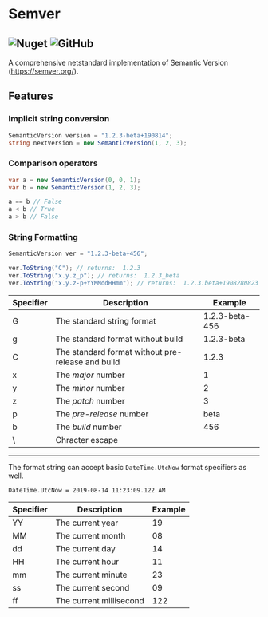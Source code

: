 # Semver
![Nuget](https://img.shields.io/nuget/v/Acklann.Semver)
![GitHub](https://img.shields.io/github/license/Ackara/Semver)
---

A comprehensive netstandard implementation of Semantic Version (https://semver.org/).

## Features

### Implicit string conversion

```csharp
SemanticVersion version = "1.2.3-beta+190814";
string nextVersion = new SemanticVersion(1, 2, 3);
```


### Comparison operators

```csharp
var a = new SemanticVersion(0, 0, 1);
var b = new SemanticVersion(1, 2, 3);

a == b // False
a < b // True
a > b // False
```


### String Formatting

```csharp
SemanticVersion ver = "1.2.3-beta+456";

ver.ToString("C"); // returns:  1.2.3
ver.ToString("x.y.z_p"); // returns:  1.2.3_beta
ver.ToString("x.y.z-p+YYMMddHHmm"); // returns:  1.2.3.beta+1908280823
```

| Specifier | Description | Example |
|-----------|-------------|---------|
| G | The standard string format | 1.2.3-beta-456 |
| g | The standard format without build | 1.2.3-beta |
| C | The standard format without pre-release and build | 1.2.3 |
| x | The *major* number | 1 |
| y | The *minor* number | 2 |
| z | The *patch* number | 3 |
| p | The *pre-release* number | beta |
| b | The *build* number | 456 |
| \ | Chracter escape |  |

---

The format string can accept basic `DateTime.UtcNow` format specifiers as well.

`DateTime.UtcNow = 2019-08-14 11:23:09.122 AM`

| Specifier | Description | Example |
|-----------|-------------|---------|
| YY | The current year | 19 |
| MM | The current month | 08 |
| dd | The current day | 14 |
| HH | The current hour | 11 |
| mm | The current minute | 23 |
| ss | The current second | 09 |
| ff | The current millisecond | 122 |
